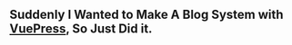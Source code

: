 ## Suddenly I Wanted to Make A Blog System with [VuePress](https://vuepress.vuejs.org/), So Just Did it.
